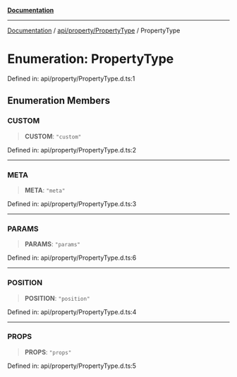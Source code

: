 [**Documentation**](../../../../index.md)

***

[Documentation](../../../../index.md) / [api/property/PropertyType](../index.md) / PropertyType

# Enumeration: PropertyType

Defined in: api/property/PropertyType.d.ts:1

## Enumeration Members

### CUSTOM

> **CUSTOM**: `"custom"`

Defined in: api/property/PropertyType.d.ts:2

***

### META

> **META**: `"meta"`

Defined in: api/property/PropertyType.d.ts:3

***

### PARAMS

> **PARAMS**: `"params"`

Defined in: api/property/PropertyType.d.ts:6

***

### POSITION

> **POSITION**: `"position"`

Defined in: api/property/PropertyType.d.ts:4

***

### PROPS

> **PROPS**: `"props"`

Defined in: api/property/PropertyType.d.ts:5
